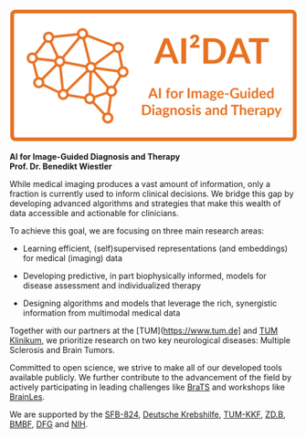 ![AI²DAT](/assets/ai2dat.png)

**AI for Image-Guided Diagnosis and Therapy**  
**Prof. Dr. Benedikt Wiestler**

While medical imaging produces a vast amount of information, only a fraction is currently used to inform clinical decisions. We bridge this gap by developing advanced algorithms and strategies that make this wealth of data accessible and actionable for clinicians.

To achieve this goal, we are focusing on three main research areas: 

- Learning efficient, (self)supervised representations (and embeddings) for medical (imaging) data

- Developing predictive, in part biophysically informed, models for disease assessment and individualized therapy

- Designing algorithms and models that leverage the rich, synergistic information from multimodal medical data

Together with our partners at the [TUM](https://www.tum.de] and [TUM Klinikum](https://mri.tum.de), we prioritize research on two key neurological diseases: Multiple Sclerosis and Brain Tumors.

Committed to open science, we strive to make all of our developed tools available publicly. We further contribute to the advancement of the field by actively participating in leading challenges like [BraTS](https://synapse.org/brats2023) and workshops like [BrainLes](https://www.brainlesion-workshop.org/).

We are supported by the [SFB-824](https://www.sfb824.de/de/index.php), [Deutsche Krebshilfe](https://www.krebshilfe.de/), [TUM-KKF](https://mh.tum.de/de/Talentf%C3%B6rderung/Clinician_Scientist_Programm), [ZD.B](https://zentrum-digitalisierung.bayern/), [BMBF](https://www.bmbf.de/bmbf/de/forschung/innovativer-mittelstand/kmu-innovativ/kmu-innovativ_node.html), [DFG](https://www.uniklinik-freiburg.de/radiomics.html) and [NIH](https://grants.nih.gov/).
